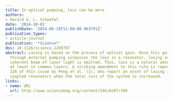 ```yaml
---
title: In optical pumping, less can be more
authors:
- Harald G. L. Schwefel
date: '2014-10-01'
publishDate: '2024-06-19T11:08:08.963791Z'
publication_types:
- article-journal
publication: '*Science*'
doi: 10.1126/science.1260707
abstract: Lasing is based on the process of optical gain. Once this gain provided
  through external pumping surpasses the loss in a resonator, lasing sets in and a
  coherent beam of laser light is emitted. Thus, loss is a natural adversary of lasing,
  at least in common lasers. A striking amendment to this rule is reported on page
  328 of this issue by Peng et al. (1), who report an onset of lasing in a pair of
  coupled resonators when the total loss of the system is increased.
links:
- name: URL
  url: http://www.sciencemag.org/content/346/6207/304
---
```

